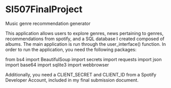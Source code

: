 # SI507FinalProject
Music genre recommendation generator

This application allows users to explore genres, news pertaining to genres, recommendations from spotify, and a SQL database I created composed of albums. 
The main application is run through the user_interface() function. In order to run the application, you need the following packages: 

from bs4 import BeautifulSoup
import secrets
import requests
import json
import base64
import sqlite3
import webbrowser

Additionally, you need a CLIENT_SECRET and CLIENT_ID from a Spotify Developer Account, included in my final submission document. 
